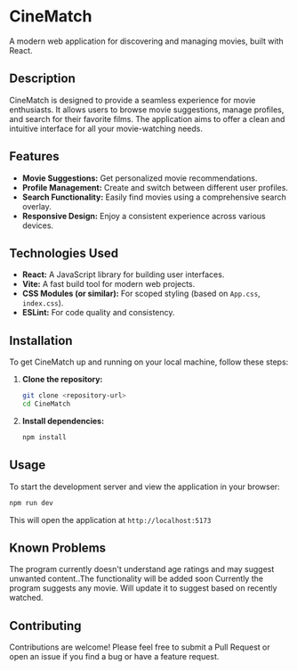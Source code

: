 # CineMatch

A modern web application for discovering and managing movies, built with React.

## Description

CineMatch is designed to provide a seamless experience for movie enthusiasts. It allows users to browse movie suggestions, manage profiles, and search for their favorite films. The application aims to offer a clean and intuitive interface for all your movie-watching needs.

## Features

- **Movie Suggestions:** Get personalized movie recommendations.
- **Profile Management:** Create and switch between different user profiles.
- **Search Functionality:** Easily find movies using a comprehensive search overlay.
- **Responsive Design:** Enjoy a consistent experience across various devices.

## Technologies Used

- **React:** A JavaScript library for building user interfaces.
- **Vite:** A fast build tool for modern web projects.
- **CSS Modules (or similar):** For scoped styling (based on `App.css`, `index.css`).
- **ESLint:** For code quality and consistency.

## Installation

To get CineMatch up and running on your local machine, follow these steps:

1.  **Clone the repository:**

    ```bash
    git clone <repository-url>
    cd CineMatch
    ```

2.  **Install dependencies:**

    ```bash
    npm install
    ```

## Usage

To start the development server and view the application in your browser:

```bash
npm run dev
```

This will open the application at `http://localhost:5173` 

## Known Problems

The program currently doesn't understand age ratings and may suggest unwanted content..The functionality will be added soon
Currently the program suggests any movie. Will update it to suggest based on recently watched. 


## Contributing

Contributions are welcome! Please feel free to submit a Pull Request or open an issue if you find a bug or have a feature request.